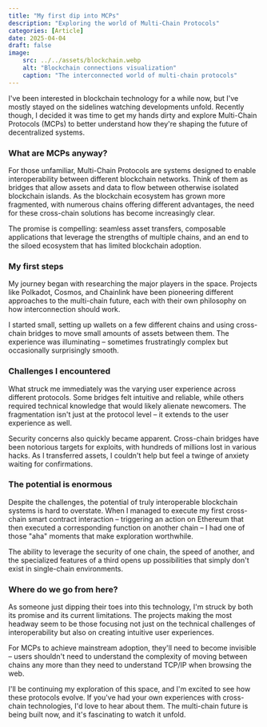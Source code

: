 ```yaml
---
title: "My first dip into MCPs"
description: "Exploring the world of Multi-Chain Protocols"
categories: [Article]
date: 2025-04-04
draft: false
image:
    src: ../../assets/blockchain.webp
    alt: "Blockchain connections visualization"
    caption: "The interconnected world of multi-chain protocols"
---
```


I've been interested in blockchain technology for a while now, but I've mostly stayed on the sidelines watching developments unfold. Recently though, I decided it was time to get my hands dirty and explore Multi-Chain Protocols (MCPs) to better understand how they're shaping the future of decentralized systems.

### What are MCPs anyway?

For those unfamiliar, Multi-Chain Protocols are systems designed to enable interoperability between different blockchain networks. Think of them as bridges that allow assets and data to flow between otherwise isolated blockchain islands. As the blockchain ecosystem has grown more fragmented, with numerous chains offering different advantages, the need for these cross-chain solutions has become increasingly clear.

The promise is compelling: seamless asset transfers, composable applications that leverage the strengths of multiple chains, and an end to the siloed ecosystem that has limited blockchain adoption.

### My first steps

My journey began with researching the major players in the space. Projects like Polkadot, Cosmos, and Chainlink have been pioneering different approaches to the multi-chain future, each with their own philosophy on how interconnection should work.

I started small, setting up wallets on a few different chains and using cross-chain bridges to move small amounts of assets between them. The experience was illuminating – sometimes frustratingly complex but occasionally surprisingly smooth.

### Challenges I encountered

What struck me immediately was the varying user experience across different protocols. Some bridges felt intuitive and reliable, while others required technical knowledge that would likely alienate newcomers. The fragmentation isn't just at the protocol level – it extends to the user experience as well.

Security concerns also quickly became apparent. Cross-chain bridges have been notorious targets for exploits, with hundreds of millions lost in various hacks. As I transferred assets, I couldn't help but feel a twinge of anxiety waiting for confirmations.

### The potential is enormous

Despite the challenges, the potential of truly interoperable blockchain systems is hard to overstate. When I managed to execute my first cross-chain smart contract interaction – triggering an action on Ethereum that then executed a corresponding function on another chain – I had one of those "aha" moments that make exploration worthwhile.

The ability to leverage the security of one chain, the speed of another, and the specialized features of a third opens up possibilities that simply don't exist in single-chain environments.

### Where do we go from here?

As someone just dipping their toes into this technology, I'm struck by both its promise and its current limitations. The projects making the most headway seem to be those focusing not just on the technical challenges of interoperability but also on creating intuitive user experiences.

For MCPs to achieve mainstream adoption, they'll need to become invisible – users shouldn't need to understand the complexity of moving between chains any more than they need to understand TCP/IP when browsing the web.

I'll be continuing my exploration of this space, and I'm excited to see how these protocols evolve. If you've had your own experiences with cross-chain technologies, I'd love to hear about them. The multi-chain future is being built now, and it's fascinating to watch it unfold.

